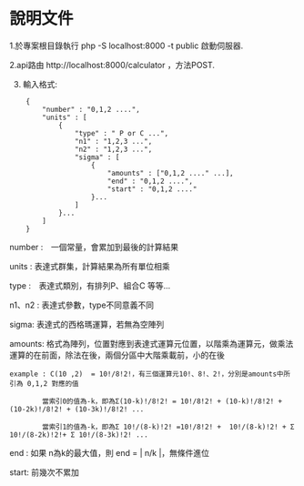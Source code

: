# 說明文件

1.於專案根目錄執行 php -S localhost:8000 -t public 啟動伺服器.

2.api路由 http://localhost:8000/calculator ，方法POST.

3. 輸入格式:
```
    {
        "number" : "0,1,2 ....",
        "units" : [
            {
                "type" : " P or C ...",
                "n1" : "1,2,3 ...",
                "n2" : "1,2,3 ...",
                "sigma" : [
                    {
                        "amounts" : ["0,1,2 ...." ...],
                        "end" : "0,1,2 ....",
                        "start" : "0,1,2 ...."
                    }...
                ]
            }...
        ]
    }
```
number :　一個常量，會累加到最後的計算結果

units : 表達式群集，計算結果為所有單位相乘

type :　表達式類別，有排列P、組合C 等等...

n1、n2 : 表達式參數，type不同意義不同

sigma: 表達式的西格瑪運算，若無為空陣列

amounts: 格式為陣列，位置對應到表達式運算元位置，以階乘為運算元，做乘法運算的在前面，除法在後，兩個分區中大階乘載前，小的在後

    example : C(10 ,2)  = 10!/8!2!，有三個運算元10!、8!、2!，分別是amounts中所引為 0,1,2 對應的值

            當索引0的值為-k，即為Σ(10-k)!/8!2! = 10!/8!2! + (10-k)!/8!2! + (10-2k)!/8!2! + (10-3k)!/8!2! ...

            當索引1的值為-k，即為Σ 10!/(8-k)!2! =10!/8!2! +  10!/(8-k)!2! + Σ 10!/(8-2k)!2!+ Σ 10!/(8-3k)!2! ...
            
end : 如果 n為k的最大值，則 end = | n/k |，無條件進位

start: 前幾次不累加


    
